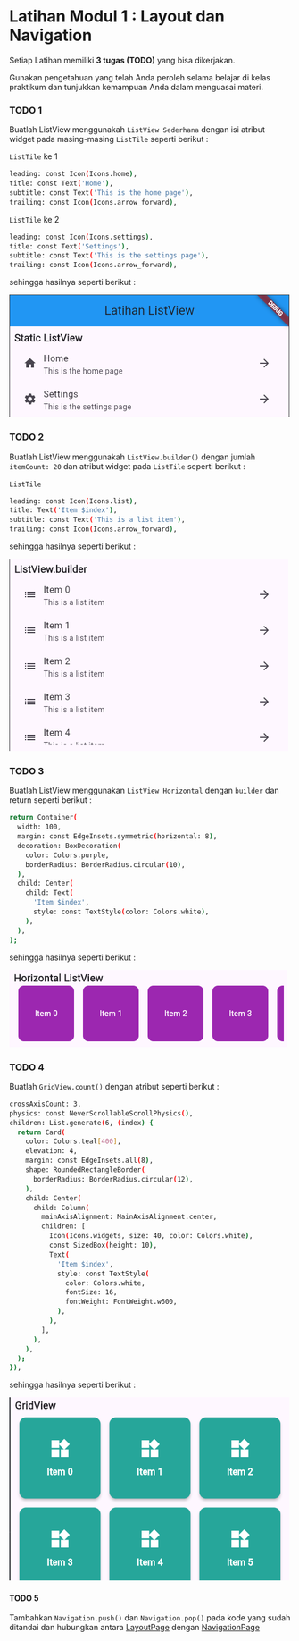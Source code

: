 # Latihan Modul 1 : Layout dan Navigation

Setiap Latihan memiliki **3 tugas (TODO)** yang bisa dikerjakan.

Gunakan pengetahuan yang telah Anda peroleh selama belajar di kelas praktikum dan tunjukkan kemampuan Anda dalam menguasai materi.

### TODO 1

Buatlah ListView menggunakah `ListView Sederhana` dengan isi atribut widget pada masing-masing `ListTile` seperti berikut :

`ListTile` ke 1 
```bash
leading: const Icon(Icons.home),
title: const Text('Home'),
subtitle: const Text('This is the home page'),
trailing: const Icon(Icons.arrow_forward),
```

`ListTile` ke 2
```bash
leading: const Icon(Icons.settings),
title: const Text('Settings'),
subtitle: const Text('This is the settings page'),
trailing: const Icon(Icons.arrow_forward),
```

sehingga hasilnya seperti berikut :

![Contoh 1 : ListView Sederhana](readme/contoh-1.png)

### TODO 2

Buatlah ListView menggunakah `ListView.builder()` dengan jumlah `itemCount: 20` dan atribut widget pada `ListTile` seperti berikut :

`ListTile`
```bash 
leading: const Icon(Icons.list),
title: Text('Item $index'),
subtitle: const Text('This is a list item'),
trailing: const Icon(Icons.arrow_forward),
```

sehingga hasilnya seperti berikut :

![Contoh 2 : ListView.builder()](readme/contoh-2.png)

### TODO 3

Buatlah ListView menggunakan `ListView Horizontal` dengan `builder` dan return seperti berikut :

```bash
return Container(
  width: 100,
  margin: const EdgeInsets.symmetric(horizontal: 8),
  decoration: BoxDecoration(
    color: Colors.purple,
    borderRadius: BorderRadius.circular(10),
  ),
  child: Center(
    child: Text(
      'Item $index',
      style: const TextStyle(color: Colors.white),
    ),
  ),
);
```

sehingga hasilnya seperti berikut :

![Contoh 3 : ListView Horizontal](readme/contoh-3.png)

### TODO 4

Buatlah `GridView.count()` dengan atribut seperti berikut :

```bash
crossAxisCount: 3,
physics: const NeverScrollableScrollPhysics(),
children: List.generate(6, (index) {
  return Card(
    color: Colors.teal[400],
    elevation: 4,
    margin: const EdgeInsets.all(8),
    shape: RoundedRectangleBorder(
      borderRadius: BorderRadius.circular(12),
    ),
    child: Center(
      child: Column(
        mainAxisAlignment: MainAxisAlignment.center,
        children: [
          Icon(Icons.widgets, size: 40, color: Colors.white),
          const SizedBox(height: 10),
          Text(
            'Item $index',
            style: const TextStyle(
              color: Colors.white,
              fontSize: 16,
              fontWeight: FontWeight.w600,
            ),
          ),
        ],
      ),
    ),
  );
}),
```

sehingga hasilnya seperti berikut :

![Contoh 4 : GridView](readme/contoh-4.png)

#### TODO 5

Tambahkan `Navigation.push()` dan `Navigation.pop()` pada kode yang sudah ditandai dan hubungkan antara [LayoutPage](lib/latihan_layout.dart) dengan [NavigationPage](lib/latihan_navigation.dart)